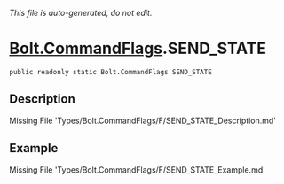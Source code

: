 *This file is auto-generated, do not edit.*

# [Bolt.CommandFlags](Types/Bolt.CommandFlags.md).SEND_STATE
`public readonly static Bolt.CommandFlags SEND_STATE`
## Description
Missing File 'Types/Bolt.CommandFlags/F/SEND_STATE_Description.md'
## Example
Missing File 'Types/Bolt.CommandFlags/F/SEND_STATE_Example.md'
